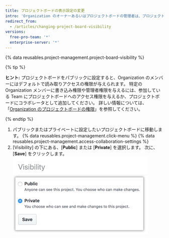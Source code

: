 ```yaml
---
title: プロジェクトボードの表示設定の変更
intro: 'Organization のオーナーあるいはプロジェクトボードの管理者は、プロジェクトボードをパブリックまたはプライベートに設定できます。'
redirect_from:
  - /articles/changing-project-board-visibility
versions:
  free-pro-team: '*'
  enterprise-server: '*'
---
```


{% data reusables.project-management.project-board-visibility %}

{% tip %}

**ヒント:** プロジェクトボードをパブリックに設定すると、Organization のメンバーにはデフォルトで読み取りアクセスの権限が与えられます。 特定の Organization メンバーに書き込み権限や管理者権限を与えるには、参加している Team にプロジェクトボードへのアクセス権限を与えるか、プロジェクトボードにコラボレータとして追加してください。 詳しい情報については、「[Organization のプロジェクトボードの権限](/articles/project-board-permissions-for-an-organization)」を参照してください。

{% endtip %}

1. パブリックまたはプライベートに設定したいプロジェクトボードに移動します。
{% data reusables.project-management.click-menu %}
{% data reusables.project-management.access-collaboration-settings %}
4. [Visibility] の下にある、[**Public**] または [**Private**] を選択します。 次に、[**Save**] をクリックします。 ![[Public] と [Private] のラジオボタン](/assets/images/help/projects/project-board-visibility-options.png)
